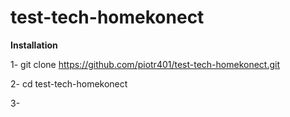 # test-tech-homekonect

**Installation**

1- git clone https://github.com/piotr401/test-tech-homekonect.git

2- cd test-tech-homekonect

3- 